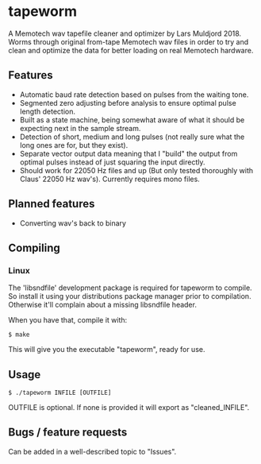 # tapeworm
A Memotech wav tapefile cleaner and optimizer by Lars Muldjord 2018. Worms through original from-tape Memotech wav files in order to try and clean and optimize the data for better loading on real Memotech hardware.

## Features
* Automatic baud rate detection based on pulses from the waiting tone.
* Segmented zero adjusting before analysis to ensure optimal pulse length detection.
* Built as a state machine, being somewhat aware of what it should be expecting next in the sample stream.
* Detection of short, medium and long pulses (not really sure what the long ones are for, but they exist).
* Separate vector output data meaning that I "build" the output from optimal pulses instead of just squaring the input directly.
* Should work for 22050 Hz files and up (But only tested thoroughly with Claus' 22050 Hz wav's). Currently requires mono files.

## Planned features
* Converting wav's back to binary

## Compiling
### Linux
The 'libsndfile' development package is required for tapeworm to compile. So install it using your distributions package manager prior to compilation. Otherwise it'll complain about a missing libsndfile header.

When you have that, compile it with:
```
$ make
```
This will give you the executable "tapeworm", ready for use.

## Usage
```
$ ./tapeworm INFILE [OUTFILE]
```
OUTFILE is optional. If none is provided it will export as "cleaned_INFILE".

## Bugs / feature requests
Can be added in a well-described topic to "Issues".
